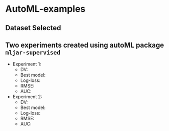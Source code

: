 # AutoML-examples

## Dataset Selected


## Two experiments created using autoML package `mljar-supervised`
- Experiment 1:
  - DV: 
  - Best model: 
  - Log-loss: 
  - RMSE: 
  - AUC: 
- Experiment 2: 
  - DV: 
  - Best model: 
  - Log-loss: 
  - RMSE: 
  - AUC: 
